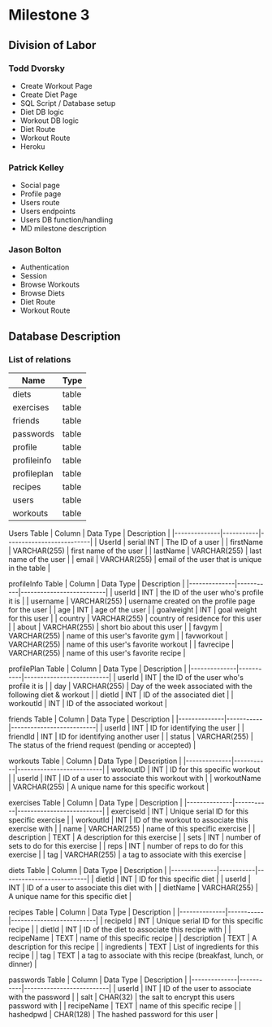 # Milestone 3

## Division of Labor

### Todd Dvorsky
- Create Workout Page  
- Create Diet Page  
- SQL Script / Database setup  
- Diet DB logic  
- Workout DB logic  
- Diet Route  
- Workout Route  
- Heroku




### Patrick Kelley

- Social page
- Profile page
- Users route
- Users endpoints
- Users DB function/handling
- MD milestone description

### Jason Bolton
- Authentication 
- Session
- Browse Workouts
- Browse Diets
- Diet Route  
- Workout Route  

## Database Description

### List of relations
  |    Name     | Type  |           
  |-------------|-------|
  | diets       | table | 
  | exercises   | table | 
  | friends     | table | 
  | passwords   | table | 
  | profile     | table | 
  | profileinfo | table | 
  | profileplan | table | 
  | recipes     | table | 
  | users       | table | 
  | workouts    | table | 

Users Table
| Column       | Data Type | Description              |
|--------------|-----------|--------------------------|
| UserId | serial INT    | The ID of a user  |
| firstName | VARCHAR(255)   | first name of the user |
| lastName | VARCHAR(255)   | last name of the user |
| email | VARCHAR(255)   | email of the user that is unique in the table |


profileInfo Table
| Column       | Data Type | Description              |
|--------------|-----------|--------------------------|
| userId | INT | the ID of the user who's profile it is |
| username | VARCHAR(255) | username created on the profile page for the user |
|    age | INT | age of the user |
|    goalweight | INT | goal weight for this user |
|    country | VARCHAR(255) | country of residence for this user |
|    about | VARCHAR(255) | short bio about this user |
|    favgym | VARCHAR(255) | name of this user's favorite gym |
|    favworkout | VARCHAR(255) | name of this user's favorite workout |
|    favrecipe | VARCHAR(255) | name of this user's favorite recipe |

profilePlan Table
| Column       | Data Type | Description              |
|--------------|-----------|--------------------------|
| userId | INT | the ID of the user who's profile it is |
| day | VARCHAR(255) | Day of the week associated with the following diet & workout |
| dietId | INT | ID of the associated diet |
| workoutId | INT | ID of the associated workout |

friends Table
| Column       | Data Type | Description              |
|--------------|-----------|--------------------------|
| userId | INT | ID for identifying the user |
| friendId | INT | ID for identifying another user  |
| status | VARCHAR(255) | The status of the friend request (pending or accepted) |

workouts Table
| Column       | Data Type | Description              |
|--------------|-----------|--------------------------|
| workoutID | INT | ID for this specific workout |
| userId | INT | ID of a user to associate this workout with  |
| workoutName | VARCHAR(255) | A unique name for this specific workout |


exercises Table
| Column       | Data Type | Description              |
|--------------|-----------|--------------------------|
| exerciseId | INT | Unique serial ID for this specific exercise |
| workoutId | INT | ID of the workout to associate this exercise with |
| name | VARCHAR(255) | name of this specific exercise |
| description | TEXT | A description for this exercise |
| sets | INT | number of sets to do for this exercise |
| reps | INT | number of reps to do for this exercise |
| tag | VARCHAR(255) | a tag to associate with this exercise |

diets Table
| Column       | Data Type | Description              |
|--------------|-----------|--------------------------|
| dietId | INT | ID for this specific diet |
| userId | INT | ID of a user to associate this diet with  |
| dietName | VARCHAR(255) | A unique name for this specific diet |

recipes Table
| Column       | Data Type | Description              |
|--------------|-----------|--------------------------|
| recipeId | INT | Unique serial ID for this specific recipe |
| dietId | INT | ID of the diet to associate this recipe with |
| recipeName | TEXT | name of this specific recipe |
| description | TEXT | A description for this recipe |
| ingredients | TEXT | List of ingredients for this recipe |
| tag | TEXT | a tag to associate with this recipe (breakfast, lunch, or dinner) |

passwords Table
| Column       | Data Type | Description              |
|--------------|-----------|--------------------------|
| userId | INT | ID of the user to associate with the password |
| salt | CHAR(32) | the salt to encrypt this users password with |
| recipeName | TEXT | name of this specific recipe |
| hashedpwd | CHAR(128) | The hashed password for this user |
